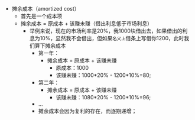 

- 摊余成本（amortized cost）
    - 首先是一个成本项
    - 摊余成本 = 原成本 + 该赚未赚（借出利息低于市场利息）
        - 举例来说，现在的市场利率是20%，我1000块借出去，如果借出的利息为10%，显然我不会借出，但如果`名义上`借条上写借你1200，此时我们算下摊余成本
            - 第一年：
                - 摊余成本 = 原成本 + 该赚未赚
                    - 原成本：1000
                    - 该赚未赚：1000\*20% - 1200\*10%=80;
            - 第二年：
                - 摊余成本 = 原成本 + 该赚未赚
                    - 该赚未赚：1080*20% - 1200\*10%=96;
            - ...
            - 摊余成本会因为复利的存在，而逐期递增；
